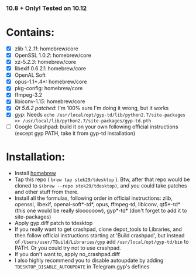 ### 10.8 + Only! Tested on 10.12

# Contains:
 - [x] zlib 1.2.*11*: homebrew/core
 - [x] OpenSSL 1.0.*2*: homebrew/core 
 - [x] xz-5.*2.3*: homebrew/core
 - [x] libexif 0.6.2*1*: homebrew/core
 - [x] OpenAL Soft
 - [x] opus-1.1*.4*: homebrew/core
 - [x] pkg-config: homebrew/core 
 - [x] ffmpeg-3.2
 - [x] libiconv-1.1*5*: homebrew/core
 - [x] _Qt 5.6.2 patched_: I'm 100% sure I'm doing it wrong, but it works
 - [x] _gyp_: Needs `echo /usr/local/opt/gyp-td/lib/python2.7/site-packages >> /usr/local/lib/python2.7/site-packages/gyp-td.pth`
 - [ ] Google Crashpad: build it on your own following official instructions (except gyp PATH, take it from gyp-td installation)

# Installation:
 - Install [homebrew](https://brew.sh)
 - Tap this repo ( `brew tap stek29/tdesktop` ). Btw, after that repo would be cloned to `$(brew --repo stek29/tdesktop)`, and you could take patches and other stuff from there.
 - Install all the formulas, following order in official instructions:
   zlib, openssl, libexif, openal-soft*-td*, opus, ffmpeg-td, libiconv, qt5*-td* (this one would be really sloooooow), gyp*-td* (don't forget to add it to site-packages)
 - Apply gyp.diff patch to tdesktop
 - If you really want to get crashpad, clone depot\_tools to Libraries, and then follow official instructions starting at 'Build crashpad', but instead of `/Users/user/TBuild/Libraries/gyp` add `/usr/local/opt/gyp-td/bin` to PATH. Or you could try not to use crashpad.
 - If you don't want to, apply no\_crashpad.diff
 - I also highly recommend you to disable autoupdate by adding `TDESKTOP_DISABLE_AUTOUPDATE` in Telegram.gyp's defines
